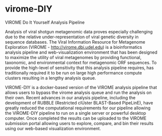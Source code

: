 # virome-DIY
VIROME Do It Yourself Analysis Pipeline

Analysis of viral shotgun metagenomic data proves especially challenging due to the relative under-representation of viral genetic diversity in sequence databases.   The Viral Information Resource for Metagenome Exploration (VIROME - http://virome.dbi.udel.edu) is a bioinformatics analysis pipeline and web-visualization environment that has been designed to maximize the utility of viral metagenomes by providing functional, taxonomic, and environmental context for metagenomic ORF sequences.  To provide the high-level of sensitivity that this analysis pipeline requires, has traditionally required it to be run on large high performance compute clusters resulting in a lengthy analysis queue.  

VIROME-DIY is a docker-based version of the VIROME analysis pipeline that allows users to bypass the virome analysis queue and run the analysis on their own.  Recent advances in our analysis pipeline, including the development of RUBBLE (Restricted clUster BLAST-Based PipeLinE), have greatly reduced the computational requirements for our pipeline allowing the VIROME-DIY pipeline to run on a single server or powerful desktop computer.  Once completed the results can be uploaded to the VIROME submission portal allowing users to explore, compare, and bin their results using our web-based visualization environment.

